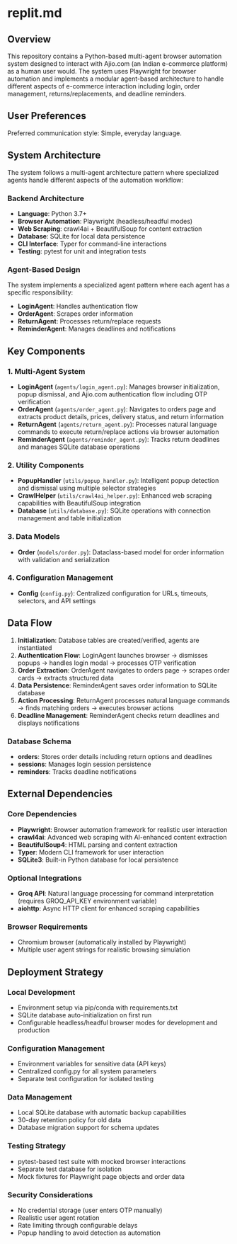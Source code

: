 # replit.md

## Overview

This repository contains a Python-based multi-agent browser automation system designed to interact with Ajio.com (an Indian e-commerce platform) as a human user would. The system uses Playwright for browser automation and implements a modular agent-based architecture to handle different aspects of e-commerce interaction including login, order management, returns/replacements, and deadline reminders.

## User Preferences

Preferred communication style: Simple, everyday language.

## System Architecture

The system follows a multi-agent architecture pattern where specialized agents handle different aspects of the automation workflow:

### Backend Architecture
- **Language**: Python 3.7+
- **Browser Automation**: Playwright (headless/headful modes)
- **Web Scraping**: crawl4ai + BeautifulSoup for content extraction
- **Database**: SQLite for local data persistence
- **CLI Interface**: Typer for command-line interactions
- **Testing**: pytest for unit and integration tests

### Agent-Based Design
The system implements a specialized agent pattern where each agent has a specific responsibility:
- **LoginAgent**: Handles authentication flow
- **OrderAgent**: Scrapes order information
- **ReturnAgent**: Processes return/replace requests
- **ReminderAgent**: Manages deadlines and notifications

## Key Components

### 1. Multi-Agent System
- **LoginAgent** (`agents/login_agent.py`): Manages browser initialization, popup dismissal, and Ajio.com authentication flow including OTP verification
- **OrderAgent** (`agents/order_agent.py`): Navigates to orders page and extracts product details, prices, delivery status, and return information
- **ReturnAgent** (`agents/return_agent.py`): Processes natural language commands to execute return/replace actions via browser automation
- **ReminderAgent** (`agents/reminder_agent.py`): Tracks return deadlines and manages SQLite database operations

### 2. Utility Components
- **PopupHandler** (`utils/popup_handler.py`): Intelligent popup detection and dismissal using multiple selector strategies
- **CrawlHelper** (`utils/crawl4ai_helper.py`): Enhanced web scraping capabilities with BeautifulSoup integration
- **Database** (`utils/database.py`): SQLite operations with connection management and table initialization

### 3. Data Models
- **Order** (`models/order.py`): Dataclass-based model for order information with validation and serialization

### 4. Configuration Management
- **Config** (`config.py`): Centralized configuration for URLs, timeouts, selectors, and API settings

## Data Flow

1. **Initialization**: Database tables are created/verified, agents are instantiated
2. **Authentication Flow**: LoginAgent launches browser → dismisses popups → handles login modal → processes OTP verification
3. **Order Extraction**: OrderAgent navigates to orders page → scrapes order cards → extracts structured data
4. **Data Persistence**: ReminderAgent saves order information to SQLite database
5. **Action Processing**: ReturnAgent processes natural language commands → finds matching orders → executes browser actions
6. **Deadline Management**: ReminderAgent checks return deadlines and displays notifications

### Database Schema
- **orders**: Stores order details including return options and deadlines
- **sessions**: Manages login session persistence
- **reminders**: Tracks deadline notifications

## External Dependencies

### Core Dependencies
- **Playwright**: Browser automation framework for realistic user interaction
- **crawl4ai**: Advanced web scraping with AI-enhanced content extraction
- **BeautifulSoup4**: HTML parsing and content extraction
- **Typer**: Modern CLI framework for user interaction
- **SQLite3**: Built-in Python database for local persistence

### Optional Integrations
- **Groq API**: Natural language processing for command interpretation (requires GROQ_API_KEY environment variable)
- **aiohttp**: Async HTTP client for enhanced scraping capabilities

### Browser Requirements
- Chromium browser (automatically installed by Playwright)
- Multiple user agent strings for realistic browsing simulation

## Deployment Strategy

### Local Development
- Environment setup via pip/conda with requirements.txt
- SQLite database auto-initialization on first run
- Configurable headless/headful browser modes for development and production

### Configuration Management
- Environment variables for sensitive data (API keys)
- Centralized config.py for all system parameters
- Separate test configuration for isolated testing

### Data Management
- Local SQLite database with automatic backup capabilities
- 30-day retention policy for old data
- Database migration support for schema updates

### Testing Strategy
- pytest-based test suite with mocked browser interactions
- Separate test database for isolation
- Mock fixtures for Playwright page objects and order data

### Security Considerations
- No credential storage (user enters OTP manually)
- Realistic user agent rotation
- Rate limiting through configurable delays
- Popup handling to avoid detection as automation